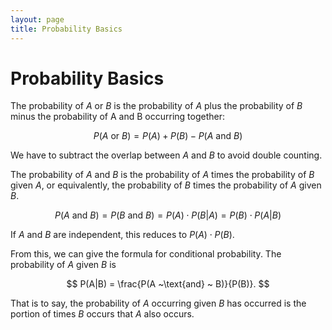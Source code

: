 ```yaml
---
layout: page
title: Probability Basics
---
```


# Probability Basics

The probability of $A$ or $B$ is the probability of $A$ plus the probability of $B$ minus the probability of A and B occurring together:

$$ P(A ~ \text{or} ~ B) = P(A) + P(B) - P(A ~ \text{and} ~ B) $$

We have to subtract the overlap between $A$ and $B$ to avoid double counting.

The probability of $A$ and $B$ is the probability of $A$ times the probability of $B$ given $A$, or equivalently, the probability of $B$ times the probability of $A$ given $B$.

$$ P(A ~ \text{and} ~ B) = P(B ~ \text{and} ~ B) = P(A) \cdot P(B|A) = P(B) \cdot P(A|B)  $$

If $A$ and $B$ are independent, this reduces to $P(A) \cdot P(B)$.

From this, we can give the formula for conditional probability. The probability of $A$ given $B$ is

$$ P(A|B) = \frac{P(A ~\text{and} ~ B)}{P(B)}. $$

That is to say, the probability of $A$ occurring given $B$ has occurred is the portion of times $B$ occurs that $A$ also occurs.
